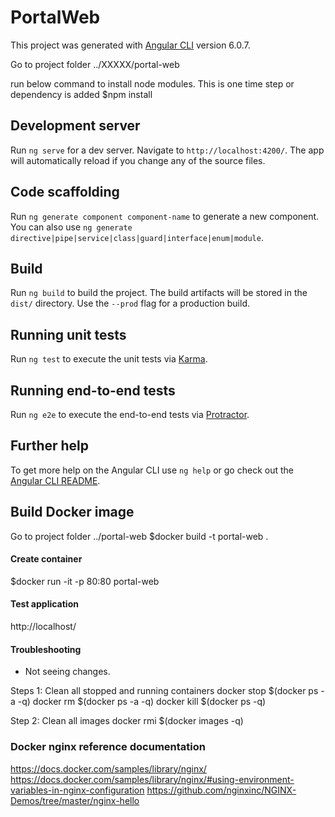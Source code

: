 # PortalWeb

This project was generated with [Angular CLI](https://github.com/angular/angular-cli) version 6.0.7.

Go to  project folder ../XXXXX/portal-web

run below command to install node modules. This is one time step or dependency is added
$npm install


## Development server


Run `ng serve` for a dev server. Navigate to `http://localhost:4200/`. The app will automatically reload if you change any of the source files.

## Code scaffolding


Run `ng generate component component-name` to generate a new component. You can also use `ng generate directive|pipe|service|class|guard|interface|enum|module`.

## Build


Run `ng build` to build the project. The build artifacts will be stored in the `dist/` directory. Use the `--prod` flag for a production build.

## Running unit tests

Run `ng test` to execute the unit tests via [Karma](https://karma-runner.github.io).

## Running end-to-end tests

Run `ng e2e` to execute the end-to-end tests via [Protractor](http://www.protractortest.org/).

## Further help

To get more help on the Angular CLI use `ng help` or go check out the [Angular CLI README](https://github.com/angular/angular-cli/blob/master/README.md).


## Build Docker image
Go to  project folder ../portal-web
$docker build -t portal-web .

#### Create container
$docker run -it -p 80:80 portal-web

#### Test application
http://localhost/

#### Troubleshooting
* Not seeing changes.

Steps 1: Clean all stopped and running containers
docker stop $(docker ps -a -q)
docker rm $(docker ps -a -q)
docker kill $(docker ps -q)

Step 2: Clean all images
docker rmi $(docker images -q)


### Docker nginx reference documentation
https://docs.docker.com/samples/library/nginx/
https://docs.docker.com/samples/library/nginx/#using-environment-variables-in-nginx-configuration
https://github.com/nginxinc/NGINX-Demos/tree/master/nginx-hello



 






